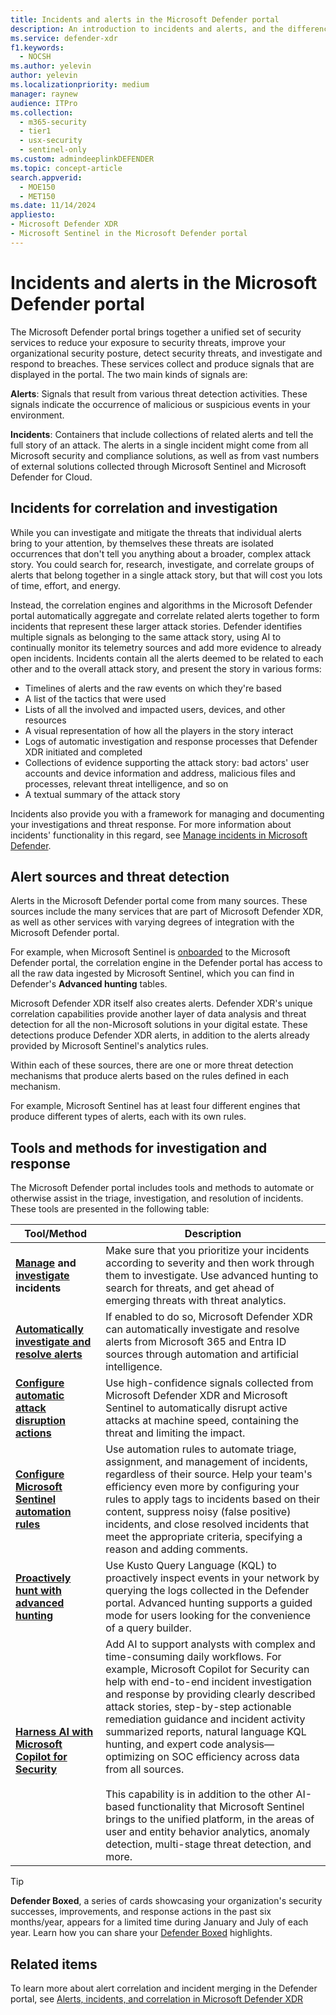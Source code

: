 ```yaml
---
title: Incidents and alerts in the Microsoft Defender portal
description: An introduction to incidents and alerts, and the differences between them, in the Microsoft Defender portal.
ms.service: defender-xdr
f1.keywords:
  - NOCSH
ms.author: yelevin
author: yelevin
ms.localizationpriority: medium
manager: raynew
audience: ITPro
ms.collection:
  - m365-security
  - tier1
  - usx-security
  - sentinel-only
ms.custom: admindeeplinkDEFENDER
ms.topic: concept-article
search.appverid:
  - MOE150
  - MET150
ms.date: 11/14/2024
appliesto: 
- Microsoft Defender XDR
- Microsoft Sentinel in the Microsoft Defender portal
---
```


# Incidents and alerts in the Microsoft Defender portal

The Microsoft Defender portal brings together a unified set of security services to reduce your exposure to security threats, improve your organizational security posture, detect security threats, and investigate and respond to breaches. These services collect and produce signals that are displayed in the portal. The two main kinds of signals are:

**Alerts**: Signals that result from various threat detection activities. These signals indicate the occurrence of malicious or suspicious events in your environment.

**Incidents**: Containers that include collections of related alerts and tell the full story of an attack. The alerts in a single incident might come from all Microsoft security and compliance solutions, as well as from vast numbers of external solutions collected through Microsoft Sentinel and Microsoft Defender for Cloud.

## Incidents for correlation and investigation

While you can investigate and mitigate the threats that individual alerts bring to your attention, by themselves these threats are isolated occurrences that don't tell you anything about a broader, complex attack story. You could search for, research, investigate, and correlate groups of alerts that belong together in a single attack story, but that will cost you lots of time, effort, and energy.

Instead, the correlation engines and algorithms in the Microsoft Defender portal automatically aggregate and correlate related alerts together to form incidents that represent these larger attack stories. Defender identifies multiple signals as belonging to the same attack story, using AI to continually monitor its telemetry sources and add more evidence to already open incidents. Incidents contain all the alerts deemed to be related to each other and to the overall attack story, and present the story in various forms:

- Timelines of alerts and the raw events on which they're based
- A list of the tactics that were used
- Lists of all the involved and impacted users, devices, and other resources
- A visual representation of how all the players in the story interact
- Logs of automatic investigation and response processes that Defender XDR initiated and completed
- Collections of evidence supporting the attack story: bad actors' user accounts and device information and address, malicious files and processes, relevant threat intelligence, and so on
- A textual summary of the attack story

Incidents also provide you with a framework for managing and documenting your investigations and threat response. For more information about incidents' functionality in this regard, see [Manage incidents in Microsoft Defender](manage-incidents.md).

## Alert sources and threat detection

Alerts in the Microsoft Defender portal come from many sources. These sources include the many services that are part of Microsoft Defender XDR, as well as other services with varying degrees of integration with the Microsoft Defender portal. 

For example, when Microsoft Sentinel is [onboarded](/unified-secops-platform/microsoft-sentinel-onboard) to the Microsoft Defender portal, the correlation engine in the Defender portal has access to all the raw data ingested by Microsoft Sentinel, which you can find in Defender's **Advanced hunting** tables.

Microsoft Defender XDR itself also creates alerts. Defender XDR's unique correlation capabilities provide another layer of data analysis and threat detection for all the non-Microsoft solutions in your digital estate. These detections produce Defender XDR alerts, in addition to the alerts already provided by Microsoft Sentinel's analytics rules.

Within each of these sources, there are one or more threat detection mechanisms that produce alerts based on the rules defined in each mechanism.

For example, Microsoft Sentinel has at least four different engines that produce different types of alerts, each with its own rules.

## Tools and methods for investigation and response

The Microsoft Defender portal includes tools and methods to automate or otherwise assist in the triage, investigation, and resolution of incidents. These tools are presented in the following table:

| Tool/Method | Description |
| ----------- | ----------- |
| **[Manage](manage-incidents.md) and [investigate](investigate-incidents.md) incidents** | Make sure that you prioritize your incidents according to severity and then work through them to investigate. Use advanced hunting to search for threats, and get ahead of emerging threats with threat analytics. |
| **[Automatically investigate and resolve alerts](/defender-xdr/m365d-autoir)** | If enabled to do so, Microsoft Defender XDR can automatically investigate and resolve alerts from Microsoft 365 and Entra ID sources through automation and artificial intelligence. |
| **[Configure automatic attack disruption actions](automatic-attack-disruption.md)** | Use high-confidence signals collected from Microsoft Defender XDR and Microsoft Sentinel to automatically disrupt active attacks at machine speed, containing the threat and limiting the impact. |
| **[Configure Microsoft Sentinel automation rules](/azure/sentinel/automate-incident-handling-with-automation-rules)** | Use automation rules to automate triage, assignment, and management of incidents, regardless of their source. Help your team's efficiency even more by configuring your rules to apply tags to incidents based on their content, suppress noisy (false positive) incidents, and close resolved incidents that meet the appropriate criteria, specifying a reason and adding comments. |
| **[Proactively hunt with advanced hunting](advanced-hunting-overview.md)** | Use Kusto Query Language (KQL) to proactively inspect events in your network by querying the logs collected in the Defender portal. Advanced hunting supports a guided mode for users looking for the convenience of a query builder. |
| **[Harness AI with Microsoft Copilot for Security](/defender-xdr/security-copilot-in-microsoft-365-defender)** | Add AI to support analysts with complex and time-consuming daily workflows. For example, Microsoft Copilot for Security can help with end-to-end incident investigation and response by providing clearly described attack stories, step-by-step actionable remediation guidance and incident activity summarized reports, natural language KQL hunting, and expert code analysis&mdash;optimizing on SOC efficiency across data from all sources. <br><br>This capability is in addition to the other AI-based functionality that Microsoft Sentinel brings to the unified platform, in the areas of user and entity behavior analytics, anomaly detection, multi-stage threat detection, and more. |

> [!TIP]
> **Defender Boxed**, a series of cards showcasing your organization's security successes, improvements, and response actions in the past six months/year, appears for a limited time during January and July of each year. Learn how you can share your [Defender Boxed](incident-queue.md#defender-boxed) highlights.

## Related items

To learn more about alert correlation and incident merging in the Defender portal, see [Alerts, incidents, and correlation in Microsoft Defender XDR](alerts-incidents-correlation.md)
